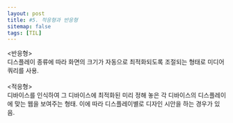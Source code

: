 ```yaml
---
layout: post
title: #5. 적응형과 반응형
sitemap: false
tags: [TIL]
---
```

<반응형><br>
디스플레이 종류에 따라 화면의 크기가 자동으로 최적화되도록 조절되는 형태로 미디어쿼리를 사용.
<br><br>
<적응형><br>
디바이스를 인식하여 그 디바이스에 최적화된 미리 정해 놓은 각 디바이스의 디스플레이에 맞는 웹을 보여주는 형태.
이에 따라 디스플레이별로 디자인 시안을 하는 경우가 있음.